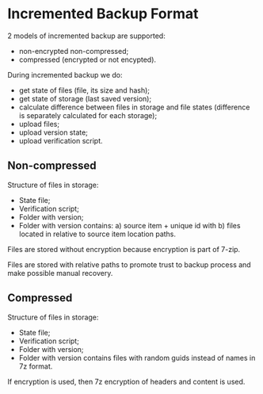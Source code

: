 # Incremented Backup Format

2 models of incremented backup are supported:
- non-encrypted non-compressed;
- compressed (encrypted or not encypted).

During incremented backup we do:
- get state of files (file, its size and hash);
- get state of storage (last saved version);
- calculate difference between files in storage and file states (difference is separately calculated for each storage);
- upload files;
- upload version state;
- upload verification script.

## Non-compressed

Structure of files in storage:
- State file;
- Verification script;
- Folder with version;
- Folder with version contains:
a) source item + unique id with
b) files located in relative to source item location paths.

Files are stored without encryption because encryption is part of 7-zip.

Files are stored with relative paths to promote trust to backup process and make possible manual recovery.

## Compressed

Structure of files in storage:
- State file;
- Verification script;
- Folder with version;
- Folder with version contains files with random guids instead of names in 7z format.

If encryption is used, then 7z encryption of headers and content is used.